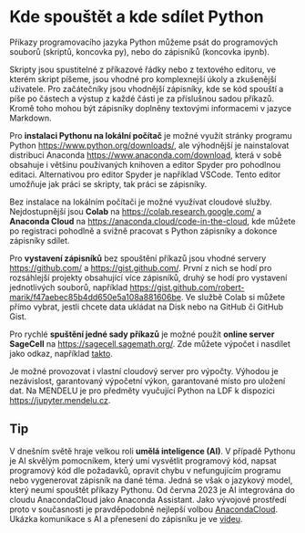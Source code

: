 # Kde spouštět a kde sdílet Python

Příkazy programovacího jazyka Python můžeme psát do programových souborů (skriptů, koncovka py), nebo do zápisníků (koncovka ipynb).

Skripty jsou spustitelné z příkazové řádky nebo z textového editoru, ve kterém skript píšeme, jsou vhodné pro komplexnejší úkoly a zkušenější uživatele. Pro začátečníky jsou vhodnější zápisníky, kde se kód spouští a píše po částech a výstup z každé části je za příslušnou sadou příkazů. Kromě toho mohou být zápisníky doplněny textovými informacemi v jazyce Markdown.

Pro **instalaci Pythonu na lokální počítač** je možné využít stránky programu Python <https://www.python.org/downloads/>, ale výhodnější je nainstalovat distribuci Anaconda <https://www.anaconda.com/download>, která v sobě obsahuje i většinu používaných knihoven a editor Spyder pro pohodlnou editaci. Alternativou pro editor Spyder je například VSCode. Tento editor umožňuje jak práci se skripty, tak práci se zápisníky.

 Bez instalace na lokálním počítači je možné využívat cloudové služby. Nejdostupnější jsou **Colab** na <https://colab.research.google.com/> a **Anaconda Cloud** na <https://anaconda.cloud/code-in-the-cloud>, kde můžete po registraci pohodlně a svižně pracovat s Python zápisníky a dokonce zápisníky sdílet. 

Pro **vystavení zápisníků** bez spouštění příkazů jsou vhodné servery <https://github.com/> a <https://gist.github.com/>. První z nich se hodí pro rozsáhlejší projekty obsahující více zápisníků, druhý se hodí pro vystavení jednotlivých souborů, například <https://gist.github.com/robert-marik/f47aebec85b4dd650e5a108a881606be>. Ve službě Colab si můžete přímo vybrat, jestli chcete data ukládat na Disk nebo na GitHub či GitHub Gist.

Pro rychlé **spuštění jedné sady příkazů** je možné použít **online server SageCell** na <https://sagecell.sagemath.org/>. Zde můžete výpočet i nasdílet jako odkaz, například [takto](https://sagecell.sagemath.org/?z=eJxtjEEKwjAQRfeF3mHoKi0hBEF3nkRcpDa0kWQyNImmx3HpOXoxUyquXP3_38z_xpGfIzgVyfpoTS9o2RyoAGRjXZn9AZOjZYNIdZXhXFRYg4HUTTPJT13JZPhRyrauSlFsIyzzgoNBltu_-ND9DlaPGgd2aQpPoeGwGxge_o7rK_ge1_fkQc1jchpjaq7fZpj8k7UfIf9E7w==&lang=python&interacts=eJyLjgUAARUAuQ==).

Je možné provozovat i vlastní cloudový server pro výpočty. Výhodou je nezávislost, garantovaný výpočetní výkon, garantované místo pro uložení dat. Na MENDELU je pro předměty vyučující Python na LDF k dispozici <https://jupyter.mendelu.cz>.

## Tip

V dnešním světě hraje velkou roli **umělá inteligence (AI)**. V případě Pythonu je AI skvělým pomocníkem, který umí vysvětlit programový kód, napsat programový kód dle požadavků, opravit chybu v nefungujícím programu nebo vygenerovat zápisník na dané téma. Jedná se však o jazykový model, který neumí spouštět příkazy Pythonu. Od června 2023 je AI integrována do cloudu AnacondaCloud jako Anaconda Assistant. Jako vývojové prostředí proto v současnosti je pravděpodobně nejlepší volbou [AnacondaCloud](https://anaconda.cloud/). Ukázka komunikace s AI a přenesení do zápisníku je ve [videu](https://youtu.be/zHNXF9QUsD0).
